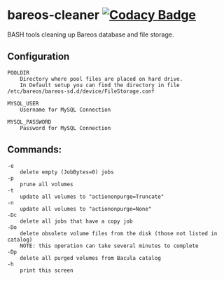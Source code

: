 # bareos-cleaner [![Codacy Badge](https://api.codacy.com/project/badge/Grade/b1934fc24bc34251aa437ef095a8109f)](https://www.codacy.com/app/KingJP/bareos-cleaner?utm_source=github.com&amp;utm_medium=referral&amp;utm_content=KingJP/bareos-cleaner&amp;utm_campaign=Badge_Grade)

BASH tools cleaning up Bareos database and file storage.


## Configuration
```
POOLDIR
    Directory where pool files are placed on hard drive.
    In Default setup you can find the directory in file /etc/bareos/bareos-sd.d/device/FileStorage.conf
        
MYSQL_USER
    Username for MySQL Connection
        
MYSQL_PASSWORD
    Password for MySQL Connection
```

## Commands:
```
-e
    delete empty (JobBytes=0) jobs
-p
    prune all volumes
-t
    update all volumes to "actiononpurge=Truncate"
-n
    update all volumes to "actiononpurge=None"
-Dc
    delete all jobs that have a copy job
-Do
    delete obsolete volume files from the disk (those not listed in catalog)
    NOTE: this operation can take several minutes to complete
-Dp
    delete all purged volumes from Bacula catalog
-h
    print this screen
```
